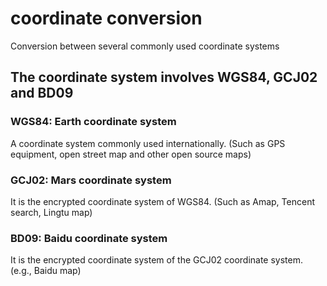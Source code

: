 # coordinate conversion
 Conversion between several commonly used coordinate systems
## The coordinate system involves WGS84, GCJ02 and BD09
### WGS84: Earth coordinate system
 A coordinate system commonly used internationally. (Such as GPS equipment, open street map and other open source maps)
### GCJ02: Mars coordinate system
 It is the encrypted coordinate system of WGS84. (Such as Amap, Tencent search, Lingtu map)
### BD09: Baidu coordinate system
 It is the encrypted coordinate system of the GCJ02 coordinate system. (e.g., Baidu map)

